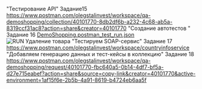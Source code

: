 "Тестирование API" Задание15 https://www.postman.com/olegstalinvest/workspace/qa-demoshopping/collection/40101770-8db2df6b-a232-4c68-ab5a-8319ccf31ac8?action=share&creator=40101770
"Создание автотестов " Задание 16 [DemoShopping.postman_test_run.json](https://github.com/user-attachments/files/18385176/DemoShopping.postman_test_run.json)
![RUN Удаление товара](https://github.com/user-attachments/assets/da2d1de6-3c85-46bb-8da1-fa4ca0ebfb1c)
"Тестируем SOAP-сервис" Задание 17 https://www.postman.com/olegstalinvest/workspace/countryinfoservice
"Добавляем генерацию данных и тест-кейсы в коллекцию" Задание 18 https://www.postman.com/olegstalinvest/workspace/qa-demoshopping/request/40101770-fbc640a5-0b14-4df7-bf5a-d27e715eabef?action=share&source=copy-link&creator=40101770&active-environment=1af15f6e-2b5b-4a91-8619-b4724eb6aa5f

